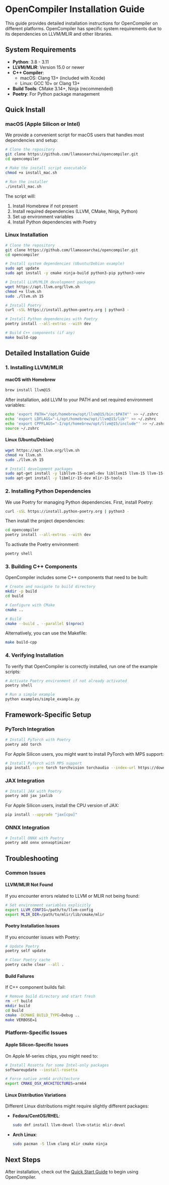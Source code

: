 # OpenCompiler Installation Guide

This guide provides detailed installation instructions for OpenCompiler on different platforms. OpenCompiler has specific system requirements due to its dependencies on LLVM/MLIR and other libraries.

## System Requirements

- **Python**: 3.8 - 3.11
- **LLVM/MLIR**: Version 15.0 or newer
- **C++ Compiler**: 
  - macOS: Clang 13+ (included with Xcode)
  - Linux: GCC 10+ or Clang 13+
- **Build Tools**: CMake 3.14+, Ninja (recommended)
- **Poetry**: For Python package management

## Quick Install

### macOS (Apple Silicon or Intel)

We provide a convenient script for macOS users that handles most dependencies and setup:

```bash
# Clone the repository
git clone https://github.com/llamasearchai/opencompiler.git
cd opencompiler

# Make the install script executable
chmod +x install_mac.sh

# Run the installer
./install_mac.sh
```

The script will:
1. Install Homebrew if not present
2. Install required dependencies (LLVM, CMake, Ninja, Python)
3. Set up environment variables
4. Install Python dependencies with Poetry

### Linux Installation

```bash
# Clone the repository
git clone https://github.com/llamasearchai/opencompiler.git
cd opencompiler

# Install system dependencies (Ubuntu/Debian example)
sudo apt update
sudo apt install -y cmake ninja-build python3-pip python3-venv

# Install LLVM/MLIR development packages
wget https://apt.llvm.org/llvm.sh
chmod +x llvm.sh
sudo ./llvm.sh 15

# Install Poetry
curl -sSL https://install.python-poetry.org | python3 -

# Install Python dependencies with Poetry
poetry install --all-extras --with dev

# Build C++ components (if any)
make build-cpp
```

## Detailed Installation Guide

### 1. Installing LLVM/MLIR

#### macOS with Homebrew

```bash
brew install llvm@15
```

After installation, add LLVM to your PATH and set required environment variables:

```bash
echo 'export PATH="/opt/homebrew/opt/llvm@15/bin:$PATH"' >> ~/.zshrc
echo 'export LDFLAGS="-L/opt/homebrew/opt/llvm@15/lib"' >> ~/.zshrc
echo 'export CPPFLAGS="-I/opt/homebrew/opt/llvm@15/include"' >> ~/.zshrc
source ~/.zshrc
```

#### Linux (Ubuntu/Debian)

```bash
wget https://apt.llvm.org/llvm.sh
chmod +x llvm.sh
sudo ./llvm.sh 15

# Install development packages
sudo apt-get install -y libllvm-15-ocaml-dev libllvm15 llvm-15 llvm-15-dev llvm-15-doc llvm-15-examples llvm-15-runtime
sudo apt-get install -y libmlir-15-dev mlir-15-tools
```

### 2. Installing Python Dependencies

We use Poetry for managing Python dependencies. First, install Poetry:

```bash
curl -sSL https://install.python-poetry.org | python3 -
```

Then install the project dependencies:

```bash
cd opencompiler
poetry install --all-extras --with dev
```

To activate the Poetry environment:

```bash
poetry shell
```

### 3. Building C++ Components

OpenCompiler includes some C++ components that need to be built:

```bash
# Create and navigate to build directory
mkdir -p build
cd build

# Configure with CMake
cmake ..

# Build
cmake --build . --parallel $(nproc)
```

Alternatively, you can use the Makefile:

```bash
make build-cpp
```

### 4. Verifying Installation

To verify that OpenCompiler is correctly installed, run one of the example scripts:

```bash
# Activate Poetry environment if not already activated
poetry shell

# Run a simple example
python examples/simple_example.py
```

## Framework-Specific Setup

### PyTorch Integration

```bash
# Install PyTorch with Poetry
poetry add torch
```

For Apple Silicon users, you might want to install PyTorch with MPS support:

```bash
# Install PyTorch with MPS support
pip install --pre torch torchvision torchaudio --index-url https://download.pytorch.org/whl/nightly/cpu
```

### JAX Integration

```bash
# Install JAX with Poetry
poetry add jax jaxlib
```

For Apple Silicon users, install the CPU version of JAX:

```bash
pip install --upgrade "jax[cpu]"
```

### ONNX Integration

```bash
# Install ONNX with Poetry
poetry add onnx onnxoptimizer
```

## Troubleshooting

### Common Issues

#### LLVM/MLIR Not Found

If you encounter errors related to LLVM or MLIR not being found:

```bash
# Set environment variables explicitly
export LLVM_CONFIG=/path/to/llvm-config
export MLIR_DIR=/path/to/mlir/lib/cmake/mlir
```

#### Poetry Installation Issues

If you encounter issues with Poetry:

```bash
# Update Poetry
poetry self update

# Clear Poetry cache
poetry cache clear --all .
```

#### Build Failures

If C++ component builds fail:

```bash
# Remove build directory and start fresh
rm -rf build
mkdir build
cd build
cmake -DCMAKE_BUILD_TYPE=Debug ..
make VERBOSE=1
```

### Platform-Specific Issues

#### Apple Silicon-Specific Issues

On Apple M-series chips, you might need to:

```bash
# Install Rosetta for some Intel-only packages
softwareupdate --install-rosetta

# Force native arm64 architecture
export CMAKE_OSX_ARCHITECTURES=arm64
```

#### Linux Distribution Variations

Different Linux distributions might require slightly different packages:

- **Fedora/CentOS/RHEL**:
  ```bash
  sudo dnf install llvm-devel llvm-static mlir-devel
  ```

- **Arch Linux**:
  ```bash
  sudo pacman -S llvm clang mlir cmake ninja
  ```

## Next Steps

After installation, check out the [Quick Start Guide](quickstart.md) to begin using OpenCompiler. 